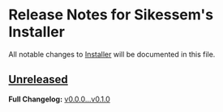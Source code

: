 # Release Notes for Sikessem's Installer

All notable changes to [Installer](https://github.com/sikessem/installer) will be documented in this file.

## [Unreleased](https://github.com/sikessem/installer/compare/0.0.0...HEAD)

**Full Changelog:** [v0.0.0...v0.1.0](https://github.com/sikessem/installer/compare/v0.0.0...v0.x)